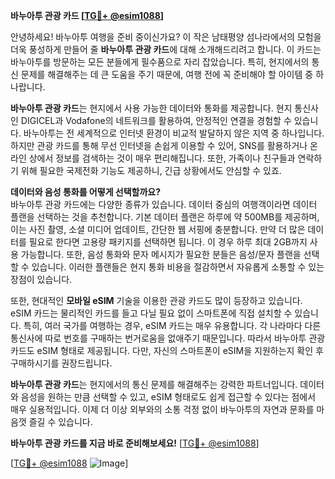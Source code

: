 **바누아투 관광 카드 [[TG💪+ @esim1088](https://t.me/s/esim1088)]**

안녕하세요! 바누아투 여행을 준비 중이신가요? 이 작은 남태평양 섬나라에서의 모험을 더욱 풍성하게 만들어 줄 **바누아투 관광 카드**에 대해 소개해드리려고 합니다. 이 카드는 바누아투를 방문하는 모든 분들에게 필수품으로 자리 잡았습니다. 특히, 현지에서의 통신 문제를 해결해주는 데 큰 도움을 주기 때문에, 여행 전에 꼭 준비해야 할 아이템 중 하나랍니다.

**바누아투 관광 카드**는 현지에서 사용 가능한 데이터와 통화를 제공합니다. 현지 통신사인 DIGICEL과 Vodafone의 네트워크를 활용하여, 안정적인 연결을 경험할 수 있습니다. 바누아투는 전 세계적으로 인터넷 환경이 비교적 발달하지 않은 지역 중 하나입니다. 하지만 관광 카드를 통해 무선 인터넷을 손쉽게 이용할 수 있어, SNS를 활용하거나 온라인 상에서 정보를 검색하는 것이 매우 편리해집니다. 또한, 가족이나 친구들과 연락하기 위해 필요한 국제전화 기능도 제공하니, 긴급 상황에서도 안심할 수 있죠.

**데이터와 음성 통화를 어떻게 선택할까요?**  
바누아투 관광 카드에는 다양한 종류가 있습니다. 데이터 중심의 여행객이라면 데이터 플랜을 선택하는 것을 추천합니다. 기본 데이터 플랜은 하루에 약 500MB를 제공하며, 이는 사진 촬영, 소셜 미디어 업데이트, 간단한 웹 서핑에 충분합니다. 만약 더 많은 데이터를 필요로 한다면 고용량 패키지를 선택하면 됩니다. 이 경우 하루 최대 2GB까지 사용 가능합니다. 또한, 음성 통화와 문자 메시지가 필요한 분들은 음성/문자 플랜을 선택할 수 있습니다. 이러한 플랜들은 현지 통화 비용을 절감하면서 자유롭게 소통할 수 있는 장점이 있습니다.

또한, 현대적인 **모바일 eSIM** 기술을 이용한 관광 카드도 많이 등장하고 있습니다. eSIM 카드는 물리적인 카드를 들고 다닐 필요 없이 스마트폰에 직접 설치할 수 있습니다. 특히, 여러 국가를 여행하는 경우, eSIM 카드는 매우 유용합니다. 각 나라마다 다른 통신사에 따로 번호를 구매하는 번거로움을 없애주기 때문입니다. 따라서 바누아투 관광 카드도 eSIM 형태로 제공됩니다. 다만, 자신의 스마트폰이 eSIM을 지원하는지 확인 후 구매하시기를 권장드립니다.

**바누아투 관광 카드**는 현지에서의 통신 문제를 해결해주는 강력한 파트너입니다. 데이터와 음성을 원하는 만큼 선택할 수 있고, eSIM 형태로도 쉽게 접근할 수 있다는 점에서 매우 실용적입니다. 이제 더 이상 외부와의 소통 걱정 없이 바누아투의 자연과 문화를 마음껏 즐길 수 있습니다.

**바누아투 관광 카드를 지금 바로 준비해보세요!** [[TG💪+ @esim1088](https://t.me/s/esim1088)]

[[TG💪+ @esim1088](https://t.me/s/esim1088) ![Image](https://i.postimg.cc/Y0z9fWf4/image.png)]